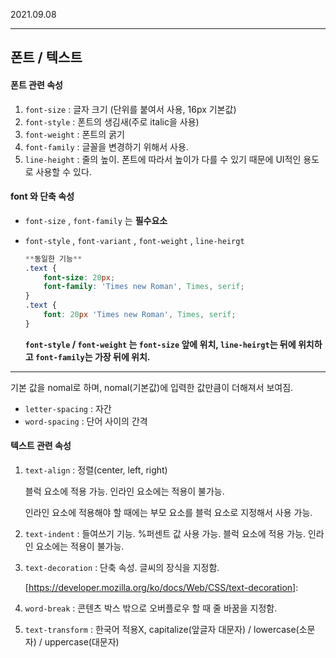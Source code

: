 2021.09.08

------

## 폰트 / 텍스트

#### 폰트 관련 속성

1. `font-size` : 글자 크기 (단위를 붙여서 사용, 16px 기본값)
2. `font-style` : 폰트의 생김새(주로 italic을 사용)
3. `font-weight` : 폰트의 굵기
4. `font-family` : 글꼴을 변경하기 위해서 사용.
5. `line-height` : 줄의 높이. 폰트에 따라서 높이가 다를 수 있기 때문에 UI적인 용도로 사용할 수 있다. 



#### font 와 단축 속성

- `font-size` , `font-family` 는 **필수요소**

- `font-style` , `font-variant` , `font-weight` , `line-heirgt`

  ```css
  **동일한 기능**
  .text {
      font-size: 20px;
      font-family: 'Times new Roman', Times, serif;
  }
  .text {
      font: 20px 'Times new Roman', Times, serif;
  }
  ```

  **`font-style` / `font-weight` 는 `font-size` 앞에 위치, `line-heirgt`는 뒤에 위치하고 `font-family`는 가장 뒤에 위치.**

------

기본 값을 nomal로 하며, nomal(기본값)에 입력한 값만큼이 더해져서 보여짐.

- `letter-spacing` : 자간
- `word-spacing` : 단어 사이의 간격



#### 텍스트 관련 속성

1. `text-align` : 정렬(center, left, right)

   블럭 요소에 적용 가능. 인라인 요소에는 적용이 불가능.

   인라인 요소에 적용해야 할 때에는 부모 요소를 블럭 요소로 지정해서 사용 가능.

2. `text-indent` :  들여쓰기 기능. %퍼센트 값 사용 가능. 블럭 요소에 적용 가능. 인라인 요소에는 적용이 불가능.

3. `text-decoration` : 단축 속성. 글씨의 장식을 지정함.

   [https://developer.mozilla.org/ko/docs/Web/CSS/text-decoration]: 

4. `word-break` : 콘텐츠 박스 밖으로 오버플로우 할 때 줄 바꿈을 지정함.

5. `text-transform` : 한국어 적용X, capitalize(앞글자 대문자) / lowercase(소문자) / uppercase(대문자)

